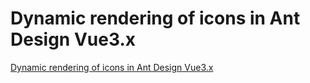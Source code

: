 # Dynamic rendering of icons in Ant Design Vue3.x
[Dynamic rendering of icons in Ant Design Vue3.x](https://aiwithcloud.com/2022/09/15/dynamic_rendering_of_icons_in_ant_design_vue3-x/)
